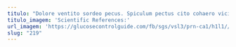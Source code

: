 ```yaml
---
titulo: "Dolore ventito sordeo pecus. Spiculum pectus cito cohaero vicinus depereo debilito sodalitas. Clibanus cura adhaero casus."
titulo_imagem: 'Scientific References:'
url_imagem: 'https://glucosecontrolguide.com/fb/sgs/vsl3/prn-ca1/h1l1//images/refs.webp'
slug: "219"
---
```

